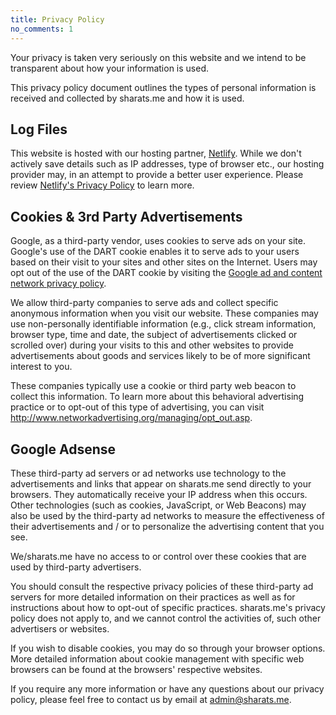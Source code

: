 ```yaml
---
title: Privacy Policy
no_comments: 1
---
```


Your privacy is taken very seriously on this website and we intend to be transparent about how your
information is used.

This privacy policy document outlines the types of personal information is received and collected by
sharats.me and how it is used.

## Log Files

This website is hosted with our hosting partner, [Netlify](https://netlify.com>). While we don't
actively save details such as IP addresses, type of browser etc., our hosting provider may, in an
attempt to provide a better user experience. Please review [Netlify's Privacy
Policy](https://www.netlify.com/privacy/) to learn more.

## Cookies & 3rd Party Advertisements

Google, as a third-party vendor, uses cookies to serve ads on your site. Google's use of the DART
cookie enables it to serve ads to your users based on their visit to your sites and other sites on
the Internet. Users may opt out of the use of the DART cookie by visiting the [Google ad and content
network privacy policy](https://www.google.com/privacy_ads.html).

We allow third-party companies to serve ads and collect specific anonymous information when you
visit our website. These companies may use non-personally identifiable information (e.g., click
stream information, browser type, time and date, the subject of advertisements clicked or scrolled
over) during your visits to this and other websites to provide advertisements about goods and
services likely to be of more significant interest to you.

These companies typically use a cookie or third party web beacon to collect this information. To
learn more about this behavioral advertising practice or to opt-out of this type of advertising, you
can visit <http://www.networkadvertising.org/managing/opt_out.asp>.

## Google Adsense

These third-party ad servers or ad networks use technology to the advertisements and links that
appear on sharats.me send directly to your browsers. They automatically receive your IP address when
this occurs. Other technologies (such as cookies, JavaScript, or Web Beacons) may also be used by
the third-party ad networks to measure the effectiveness of their advertisements and / or to
personalize the advertising content that you see.

We/sharats.me have no access to or control over these cookies that are used by third-party
advertisers.

You should consult the respective privacy policies of these third-party ad servers for more detailed
information on their practices as well as for instructions about how to opt-out of specific
practices. sharats.me's privacy policy does not apply to, and we cannot control the activities of,
such other advertisers or websites.

If you wish to disable cookies, you may do so through your browser options. More detailed
information about cookie management with specific web browsers can be found at the browsers'
respective websites.

If you require any more information or have any questions about our privacy policy, please feel free
to contact us by email at admin@sharats.me.

